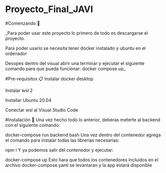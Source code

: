 # Proyecto_Final_JAVI
#Comenzando 🚀

_Para poder usar este proyecto lo primero de todo es descargarse el proyecto.

Para poder usarlo se necesita tener docker instalado y ubuntu en el ordenador

Desopes dentro del visual abrir una terminar y ejecutar el siguiente comando para que pueda funcionar: docker compose up_

#Pre-requisitos 📋
Instalar docker desktop

Instalar wsl 2

Installar Ubuntu 20.04

Conectar wsl al Visual Studio Code

#Instalación 🔧
Una vez hecho todo lo anterior, deberas meterte al backend con el siguiente comando:

docker-compose run backend bash
Una vez dentro del contenedor agrega el comando para instalar todas las librerias necesarias:

npm  i
Y ya podemos salir del contenedor y ejecutar:

docker-compose up
Esto hara que todos los contenedores incluidos en el archivo docker-compose.yaml se levantaran y la app estará disponible
